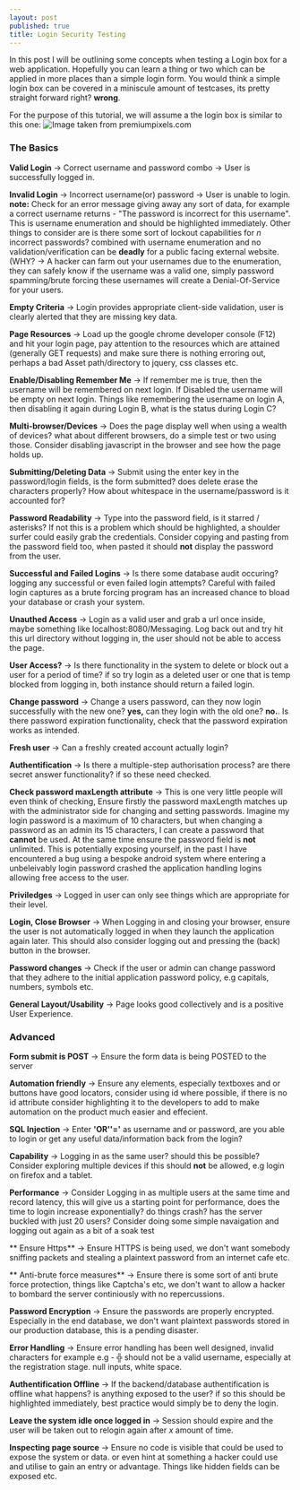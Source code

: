```yaml
---
layout: post
published: true
title: Login Security Testing
---
```

In this post I will be outlining some concepts when testing a Login box for a web application.  Hopefully you can learn a thing or two which can be applied in more places than a simple login form.  You would think a simple login box can be covered in a miniscule amount of testcases, its pretty straight forward right? **wrong**.

For the purpose of this tutorial, we will assume a the login box is similar to this one:
![Image taken from premiumpixels.com]({{site.baseurl}}/http://turbo.premiumpixels.com/wp-content/uploads/2011/06/preview.jpg)

### The Basics

**Valid Login** -> Correct username and password combo -> User is successfully logged in.

**Invalid Login** -> Incorrect username(or) password -> User is unable to login.  **note:** Check for an error message giving away any sort of data, for example a correct username returns - "The password is incorrect for this username".  This is username enumeration and should be highlighted immediately.  Other things to consider are is there some sort of lockout capabilities for _n_ incorrect passwords? combined with username enumeration and no validation/verification can be **deadly** for a public facing external website. (WHY? -> A hacker can farm out your usernames due to the enumeration, they can safely know if the username was a valid one, simply password spamming/brute forcing these usernames will create a Denial-Of-Service for your users.

**Empty Criteria** -> Login provides appropriate client-side validation, user is clearly alerted that they are missing key data.

**Page Resources** -> Load up the google chrome developer console (F12) and hit your login page, pay attention to the resources which are attained (generally GET requests) and make sure there is nothing erroring out, perhaps a bad Asset path/directory to jquery, css classes etc.  

**Enable/Disabling Remember Me** -> If remember me is true, then the username will be remembered on next login.  If Disabled the username will be empty on next login.  Things like remembering the username on login A, then disabling it again during Login B, what is the status during Login C?

**Multi-browser/Devices** -> Does the page display well when using a wealth of devices? what about different browsers, do a simple test or two using those.  Consider disabling javascript in the browser and see how the page holds up.

**Submitting/Deleting Data** -> Submit using the enter key in the password/login fields, is the form submitted? does delete erase the characters properly?  How about whitespace in the username/password is it accounted for?

**Password Readability** -> Type into the password field, is it starred / asterisks?  If not this is a problem which should be highlighted, a shoulder surfer could easily grab the credentials.  Consider copying and pasting from the password field too, when pasted it should **not** display the password from the user.

**Successful and Failed Logins** -> Is there some database audit occuring? logging any successful or even failed login attempts?  Careful with failed login captures as a brute forcing program has an increased chance to bload your database or crash your system.

**Unauthed Access** -> Login as a valid user and grab a url once inside, maybe something like localhost:8080/Messaging.  Log back out and try hit this url directory without logging in, the user should not be able to access the page.

**User Access?** -> Is there functionality in the system to delete or block out a user for a period of time? if so try login as a deleted user or one that is temp blocked from logging in, both instance should return a failed login.

**Change password** -> Change a users password, can they now login successfully with the new one? **yes,** can they login with the old one? **no.**.  Is there password expiration functionality, check that the password expiration works as intended.

**Fresh user** -> Can a freshly created account actually login?

**Authentification** -> Is there a multiple-step authorisation process? are there secret answer functionality? if so these need checked.

**Check password maxLength attribute** -> This is one very little people will even think of checking, Ensure firstly the password maxLength matches up with the administrator side for changing and setting passwords.  Imagine my login password is a maximum of 10 characters, but when changing a password as an admin its 15 characters, I can create a password that **cannot** be used.  At the same time ensure the password field is **not** unlimited.  This is potentially exposing yourself, in the past I have encountered a bug using a bespoke android system where entering a unbeleivably login password crashed the application handling logins allowing free access to the user.

**Priviledges** -> Logged in user can only see things which are appropriate for their level.

**Login, Close Browser** -> When Logging in and closing your browser, ensure the user is not automatically logged in when they launch the application again later.  This should also consider logging out and pressing the (back) button in the browser.  

**Password changes** -> Check if the user or admin can change password that they adhere to the initial application password policy, e.g capitals, numbers, symbols etc.

**General Layout/Usability** -> Page looks good collectively and is a positive User Experience.

### Advanced

**Form submit is POST** -> Ensure the form data is being POSTED to the server

**Automation friendly** -> Ensure any elements, especially textboxes and or buttons have good locators, consider using id where possible, if there is no id attribute consider highlighting it to the developers to add to make automation on the product much easier and effecient.

**SQL Injection** -> Enter **'OR''='** as username and or password, are you able to login or get any useful data/information back from the login?

**Capability** -> Logging in as the same user? should this be possible? Consider exploring multiple devices if this should **not** be allowed, e.g login on firefox and a tablet.  

**Performance** -> Consider Logging in as multiple users at the same time and record latency, this will give us a starting point for performance, does the time to login increase exponentially? do things crash? has the server buckled with just 20 users?  Consider doing some simple navaigation and logging out again as a bit of a soak test

** Ensure Https** -> Ensure HTTPS is being used, we don't want somebody sniffing packets and stealing a plaintext password from an internet cafe etc.

** Anti-brute force measures** -> Ensure there is some sort of anti brute force protection, things like Captcha's etc, we don't want to allow a hacker to bombard the server continiously with no repercussions.

**Password Encryption** -> Ensure the passwords are properly encrypted.  Especially in the end database, we don't want plaintext passwords stored in our production database, this is a pending disaster.

**Error Handling** -> Ensure error handling has been well designed, invalid characters for example e.g - ╬ should not be a valid username, especially at the registration stage.  null inputs, white space.

**Authentification Offline** -> If the backend/database authentification is offline what happens? is anything exposed to the user? if so this should be highlighted immediately, best practice would simply be to deny the login.

**Leave the system idle once logged in** -> Session should expire and the user will be taken out to relogin again after _x_ amount of time.

**Inspecting page source** -> Ensure no code is visible that could be used to expose the system or data.  or even hint at something a hacker could use and utilise to gain an entry or advantage.  Things like hidden fields can be exposed etc.













